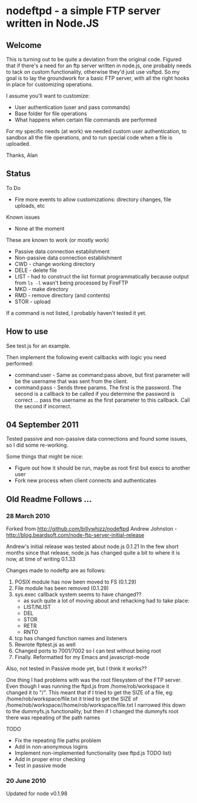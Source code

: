 nodeftpd - a simple FTP server written in Node.JS
====

Welcome
----

This is turning out to be quite a deviation from the original code. Figured that if there's a need for an ftp server written in node.js, one probably needs to tack on custom functionality, otherwise they'd just use vsftpd. So my goal is to lay the groundwork for a basic FTP server, with all the right hooks in place for customizing operations.

I assume you'll want to customize:

* User authentication (user and pass commands)
* Base folder for file operations
* What happens when certain file commands are performed

For my specific needs (at work) we needed custom user authentication, to sandbox all the file operations, and to run special code when a file is uploaded.

Thanks,
    Alan

Status
----

To Do

* Fire more events to allow customizations: directory changes, file uploads, etc

Known issues

* None at the moment

These are known to work (or mostly work)

* Passive data connection establishment
* Non-passive data connection establishment
* CWD - change working directory
* DELE - delete file
* LIST - had to construct the list format programmatically because output from `ls -l` wasn't being processed by FireFTP
* MKD - make directory
* RMD - remove directory (and contents)
* STOR - upload

If a command is not listed, I probably haven't tested it yet.

How to use
----

See test.js for an example.

Then implement the following event callbacks with logic you need performed:

* command:user - Same as command:pass above, but first parameter will be the username that was sent from the client.
* command:pass - Sends three params. The first is the password. The second is a callback to be called if you determine the password is correct ... pass the username as the first parameter to this callback. Call the second if incorrect.


04 September 2011
----

Tested passive and non-passive data connections and found some issues, so I did some re-working.

Some things that might be nice:

* Figure out how it should be run, maybe as root first but execs to another user
* Fork new process when client connects and authenticates

Old Readme Follows ...
----

### 28 March 2010

Forked from http://github.com/billywhizz/nodeftpd 
Andrew Johnston - http://blog.beardsoft.com/node-ftp-server-initial-release

Andrew's initial release was tested about node.js 0.1.21
In the few short months since that release, node.js has changed quite a bit
to where it is now, at time of writing 0.1.33

Changes made to nodeftp are as follows:

1. POSIX module has now been moved to FS (0.1.29)
2. File module has been removed (0.1.29)
3. sys.exec callback system seems to have changed??
   - as such quite a lot of moving about and rehacking had to take place:
   - LIST/NLIST
   - DEL
   - STOR
   - RETR
   - RNTO
4. tcp has changed function names and listeners
5. Rewrote ftptest.js as well
7. Changed ports to 7001/7002 so I can test without being root
8. Finally. Reformatted for my Emacs and javascript-mode

Also, not tested in Passive mode yet, but I think it works??

One thing I had problems with was the root filesystem of the FTP server.
Even though I was running the ftpd.js from /home/rob/workspace it changed
it to "/". This meant that if I tried to get the SIZE of a file, eg: 
/home/rob/workspace/file.txt
it tried to get the SIZE of
/home/rob/workspace//home/rob/workspace/file.txt
I narrowed this down to the dummyfs.js functionality, but then
if I changed the dummyfs root there was repeating of the path names

TODO
- Fix the repeating file paths problem
- Add in non-anonymous logins
- Implement non-implemented functionality (see ftpd.js TODO list)
- Add in proper error checking
- Test in passive mode

### 20 June 2010

Updated for node v0.1.98